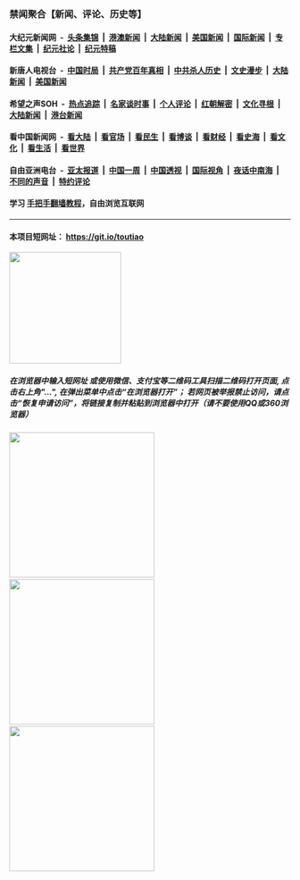 ### 禁闻聚合【新闻、评论、历史等】

#### 大纪元新闻网 &nbsp;-&nbsp; [头条集锦](indexes/E头条集锦.md?t=02101033) &nbsp;|&nbsp; [港澳新闻](indexes/E港澳新闻.md?t=02101033)  &nbsp;|&nbsp; [大陆新闻](indexes/E大陆新闻.md?t=02101033) &nbsp;|&nbsp; [美国新闻](indexes/E美国新闻.md?t=02101033) &nbsp;|&nbsp; [国际新闻](indexes/E国际新闻.md?t=02101033) &nbsp;|&nbsp; [专栏文集](indexes/E专栏文集.md?t=02101033) &nbsp;|&nbsp; [纪元社论](indexes/E纪元社论.md?t=02101033) &nbsp;|&nbsp; [纪元特稿](indexes/E纪元特稿.md?t=02101033) 

#### 新唐人电视台 &nbsp;-&nbsp; [中国时局](indexes/N中国时局.md?t=02101033) &nbsp;|&nbsp; [共产党百年真相](indexes/N共产党百年真相.md?t=02101033) &nbsp;|&nbsp; [中共杀人历史](indexes/N中共杀人历史.md?t=02101033) &nbsp;|&nbsp; [文史漫步](indexes/N文史漫步.md?t=02101033) &nbsp;|&nbsp; [大陆新闻](indexes/N大陆新闻.md?t=02101033) &nbsp;|&nbsp; [美国新闻](indexes/N美国新闻.md?t=02101033)

#### 希望之声SOH &nbsp;-&nbsp; [热点追踪](indexes/H热点追踪.md?t=02101033) &nbsp;|&nbsp; [名家谈时事](indexes/H名家谈时事.md?t=02101033) &nbsp;|&nbsp; [个人评论](indexes/H个人评论.md?t=02101033)  &nbsp;|&nbsp; [红朝解密](indexes/H红朝解密.md?t=02101033) &nbsp;|&nbsp; [文化寻根](indexes/H文化寻根.md?t=02101033) &nbsp;|&nbsp; [大陆新闻](indexes/H大陆新闻.md?t=02101033) &nbsp;|&nbsp; [港台新闻](indexes/H港台新闻.md?t=02101033)

#### 看中国新闻网 &nbsp;-&nbsp; [看大陆](indexes/S看大陆.md?t=02101033) &nbsp;|&nbsp; [看官场](indexes/S看官场.md?t=02101033) &nbsp;|&nbsp; [看民生](indexes/S看民生.md?t=02101033)  &nbsp;|&nbsp; [看博谈](indexes/S看博谈.md?t=02101033) &nbsp;|&nbsp; [看财经](indexes/S看财经.md?t=02101033) &nbsp;|&nbsp; [看史海](indexes/S看史海.md?t=02101033) &nbsp;|&nbsp; [看文化](indexes/S看文化.md?t=02101033) &nbsp;|&nbsp; [看生活](indexes/S看生活.md?t=02101033) &nbsp;|&nbsp; [看世界](indexes/S看世界.md?t=02101033)

#### 自由亚洲电台 &nbsp;-&nbsp; [亚太报道](indexes/R亚太报道.md?t=02101033) &nbsp;|&nbsp; [中国一周](indexes/R中国一周.md?t=02101033) &nbsp;|&nbsp; [中国透视](indexes/R中国透视.md?t=02101033)  &nbsp;|&nbsp; [国际视角](indexes/R国际视角.md?t=02101033) &nbsp;|&nbsp; [夜话中南海](indexes/R夜话中南海.md?t=02101033) &nbsp;|&nbsp; [不同的声音](indexes/R不同的声音.md?t=02101033) &nbsp;|&nbsp; [特约评论](indexes/R特约评论.md?t=02101033)

#### 学习 [手把手翻墙教程](https://github.com/gfw-breaker/guides/wiki)，自由浏览互联网

----

#### 本项目短网址： https://git.io/toutiao
<img src="https://raw.githubusercontent.com/gfw-breaker/banned-news/master/scripts/img/qr.png" width="200px"/>  

##### 在浏览器中输入短网址 或使用微信、支付宝等二维码工具扫描二维码打开页面, 点击右上角"...", 在弹出菜单中点击“在浏览器打开”； 若网页被举报禁止访问，请点击“恢复申请访问”，将链接复制并粘贴到浏览器中打开（请不要使用QQ或360浏览器）

<img src="https://raw.githubusercontent.com/gfw-breaker/banned-news/master/scripts/img/1.png" width="260px"/> &nbsp; <img src="https://raw.githubusercontent.com/gfw-breaker/banned-news/master/scripts/img/2.png" width="260px"/> &nbsp; <img src="https://raw.githubusercontent.com/gfw-breaker/banned-news/master/scripts/img/3.png" width="260px"/>
